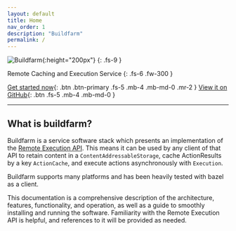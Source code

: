 ```yaml
---
layout: default
title: Home
nav_order: 1
description: "Buildfarm"
permalink: /
---
```


![Buildfarm]({{site.url}}{{site.baseurl}}/assets/images/buildfarm-logo.png){:height="200px"}
{: .fs-9 }

Remote Caching and Execution Service
{: .fs-6 .fw-300 }

[Get started now](https://buildfarm.github.io/buildfarm/docs/quick_start/){: .btn .btn-primary .fs-5 .mb-4 .mb-md-0 .mr-2 } [View it on GitHub](https://github.com/buildfarm/buildfarm){: .btn .fs-5 .mb-4 .mb-md-0 }

---

## What is buildfarm?
Buildfarm is a service software stack which presents an implementation of the [Remote Execution API](https://github.com/bazelbuild/remote-apis). This means it can be used by any client of that API to retain content in a `ContentAddressableStorage`, cache ActionResults by a key `ActionCache`, and execute actions asynchronously with `Execution`.

Buildfarm supports many platforms and has been heavily tested with bazel as a client.

This documentation is a comprehensive description of the architecture, features, functionality, and operation, as well as a guide to smoothly installing and running the software. Familiarity with the Remote Execution API is helpful, and references to it will be provided as needed.
